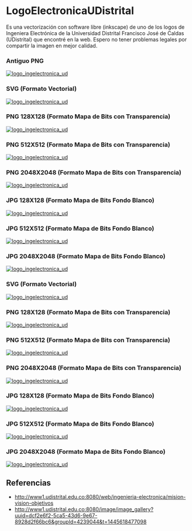# LogoElectronicaUDistrital

Es una vectorización con software libre (inkscape) de uno de los logos de Ingeniera Electrónica de la Universidad Distrital Francisco José de Caldas (UDistrital) que encontré en la web. Espero no tener problemas legales por compartir la imagen en mejor calidad.

### Antiguo PNG
[![logo_ingelectronica_ud](./logo_electronica_original_antiguo.png)](https://raw.githubusercontent.com/juusechec/LogoElectronicaUDistrital/master/logo_electronica_original_antiguo.png)

### SVG (Formato Vectorial)
[![logo_ingelectronica_ud](./logo_electronica_udistrital_naranja_azul.svg)](https://raw.githubusercontent.com/juusechec/LogoElectronicaUDistrital/master/logo_electronica_udistrital_naranja_azul.svg)

### PNG 128X128 (Formato Mapa de Bits con Transparencia)
[![logo_ingelectronica_ud](./logo_electronica_udistrital_naranja_azul_128x128.png)](https://raw.githubusercontent.com/juusechec/LogoElectronicaUDistrital/master/logo_electronica_udistrital_naranja_azul_128x128.png)

### PNG 512X512 (Formato Mapa de Bits con Transparencia)
[![logo_ingelectronica_ud](./logo_electronica_udistrital_naranja_azul_512x512.png)](https://raw.githubusercontent.com/juusechec/LogoElectronicaUDistrital/master/logo_electronica_udistrital_naranja_azul_512x512.png)

### PNG 2048X2048 (Formato Mapa de Bits con Transparencia)
[![logo_ingelectronica_ud](./logo_electronica_udistrital_naranja_azul_2048x2048.png)](https://raw.githubusercontent.com/juusechec/LogoElectronicaUDistrital/master/logo_electronica_udistrital_naranja_azul_2048x2048.png)

### JPG 128X128 (Formato Mapa de Bits Fondo Blanco)
[![logo_ingelectronica_ud](./logo_electronica_udistrital_naranja_azul_fondo_blanco_128x128.jpg)](https://raw.githubusercontent.com/juusechec/LogoElectronicaUDistrital/master/logo_electronica_udistrital_naranja_azul_fondo_blanco_128x128.jpg)

### JPG 512X512 (Formato Mapa de Bits Fondo Blanco)
[![logo_ingelectronica_ud](./logo_electronica_udistrital_naranja_azul_fondo_blanco_512x512.jpg)](https://raw.githubusercontent.com/juusechec/LogoElectronicaUDistrital/master/logo_electronica_udistrital_naranja_azul_fondo_blanco_512x512.jpg)

### JPG 2048X2048 (Formato Mapa de Bits Fondo Blanco)
[![logo_ingelectronica_ud](./logo_electronica_udistrital_naranja_azul_fondo_blanco_2048x2048.jpg)](https://raw.githubusercontent.com/juusechec/LogoElectronicaUDistrital/master/logo_electronica_udistrital_naranja_azul_fondo_blanco_2048x2048.jpg)

### SVG (Formato Vectorial)
[![logo_ingelectronica_ud](./logo_electronica_udistrital_azul_negro_amarillo.svg)](https://raw.githubusercontent.com/juusechec/LogoElectronicaUDistrital/master/logo_electronica_udistrital_azul_negro_amarillo.svg)

### PNG 128X128 (Formato Mapa de Bits con Transparencia)
[![logo_ingelectronica_ud](./logo_electronica_udistrital_azul_negro_amarillo_128x128.png)](https://raw.githubusercontent.com/juusechec/LogoElectronicaUDistrital/master/logo_electronica_udistrital_azul_negro_amarillo_128x128.png)

### PNG 512X512 (Formato Mapa de Bits con Transparencia)
[![logo_ingelectronica_ud](./logo_electronica_udistrital_azul_negro_amarillo_512x512.png)](https://raw.githubusercontent.com/juusechec/LogoElectronicaUDistrital/master/logo_electronica_udistrital_azul_negro_amarillo_512x512.png)

### PNG 2048X2048 (Formato Mapa de Bits con Transparencia)
[![logo_ingelectronica_ud](./logo_electronica_udistrital_azul_negro_amarillo_2048x2048.png)](https://raw.githubusercontent.com/juusechec/LogoElectronicaUDistrital/master/logo_electronica_udistrital_azul_negro_amarillo_2048x2048.png)

### JPG 128X128 (Formato Mapa de Bits Fondo Blanco)
[![logo_ingelectronica_ud](./logo_electronica_udistrital_azul_negro_amarillo_fondo_blanco_128x128.jpg)](https://raw.githubusercontent.com/juusechec/LogoElectronicaUDistrital/master/logo_electronica_udistrital_azul_negro_amarillo_fondo_blanco_128x128.jpg)

### JPG 512X512 (Formato Mapa de Bits Fondo Blanco)
[![logo_ingelectronica_ud](./logo_electronica_udistrital_azul_negro_amarillo_fondo_blanco_512x512.jpg)](https://raw.githubusercontent.com/juusechec/LogoElectronicaUDistrital/master/logo_electronica_udistrital_azul_negro_amarillo_fondo_blanco_512x512.jpg)

### JPG 2048X2048 (Formato Mapa de Bits Fondo Blanco)
[![logo_ingelectronica_ud](./logo_electronica_udistrital_azul_negro_amarillo_fondo_blanco_2048x2048.jpg)](https://raw.githubusercontent.com/juusechec/LogoElectronicaUDistrital/master/logo_electronica_udistrital_azul_negro_amarillo_fondo_blanco_2048x2048.jpg)

## Referencias
- http://www1.udistrital.edu.co:8080/web/ingenieria-electronica/mision-vision-objetivos
- http://www1.udistrital.edu.co:8080/image/image_gallery?uuid=dcf2e6f2-5ca5-43d6-9e67-8928d2f66bc6&groupId=4239044&t=1445618477098

